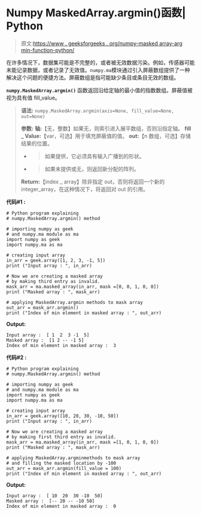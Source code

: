 # Numpy MaskedArray.argmin()函数| Python

> 原文:[https://www . geeksforgeeks . org/numpy-masked array-arg min-function-python/](https://www.geeksforgeeks.org/numpy-maskedarray-argmin-function-python/)

在许多情况下，数据集可能是不完整的，或者被无效数据污染。例如，传感器可能未能记录数据，或者记录了无效值。`numpy.ma`模块通过引入屏蔽数组提供了一种解决这个问题的便捷方法。屏蔽数组是指可能缺少条目或条目无效的数组。

**`numpy.MaskedArray.argmin()`** 函数返回沿给定轴的最小值的指数数组。屏蔽值被视为具有值 fill_value。

> **语法:** `numpy.MaskedArray.argmin(axis=None, fill_value=None, out=None)`
> 
> **参数:**
> **轴:**【无，整数】如果无，则索引进入展平数组，否则沿指定轴。
> **fill _ Value:**【var，可选】用于填充屏蔽值的值。
> **out:**【n 数组，可选】存储结果的位置。
> - >如果提供，它必须具有输入广播到的形状。
> - >如果未提供或无，则返回新分配的阵列。
> 
> **Return:**【index _ array】除非指定 out，否则将返回一个新的 integer_array，在这种情况下，将返回对 out 的引用。

**代码#1 :**

```
# Python program explaining
# numpy.MaskedArray.argmin() method 

# importing numpy as geek 
# and numpy.ma module as ma
import numpy as geek
import numpy.ma as ma

# creating input array 
in_arr = geek.array([1, 2, 3, -1, 5])
print ("Input array : ", in_arr)

# Now we are creating a masked array 
# by making third entry as invalid. 
mask_arr = ma.masked_array(in_arr, mask =[0, 0, 1, 0, 0])
print ("Masked array : ", mask_arr)

# applying MaskedArray.argmin methods to mask array
out_arr = mask_arr.argmin()
print ("Index of min element in masked array : ", out_arr)
```

**Output:**

```
Input array :  [ 1  2  3 -1  5]
Masked array :  [1 2 -- -1 5]
Index of min element in masked array :  3

```

**代码#2 :**

```
# Python program explaining
# numpy.MaskedArray.argmin() method 

# importing numpy as geek 
# and numpy.ma module as ma
import numpy as geek
import numpy.ma as ma

# creating input array 
in_arr = geek.array([10, 20, 30, -10, 50])
print ("Input array : ", in_arr)

# Now we are creating a masked array 
# by making first third entry as invalid. 
mask_arr = ma.masked_array(in_arr, mask =[1, 0, 1, 0, 0])
print ("Masked array : ", mask_arr)

# applying MaskedArray.argminmethods to mask array
# and filling the masked location by -100
out_arr = mask_arr.argmin(fill_value = 100)
print ("Index of min element in masked array : ", out_arr)
```

**Output:**

```
Input array :  [ 10  20  30 -10  50]
Masked array :  [-- 20 -- -10 50]
Index of min element in masked array :  0

```
